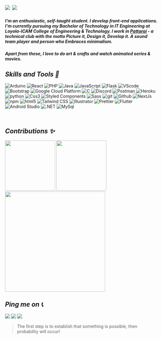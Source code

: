 <h1>
  <span>
      <img src="https://readme-typing-svg.herokuapp.com?color=00E1F7FF&size=26&lines=Hello+World!;My+name+is+Raksha.;Welcome+to+my+profile!">
  </span>
  <span>
      <img src="https://media3.giphy.com/media/zhrlcZJsvQWDm/giphy.gif?cid=ecf05e47ye9xswmvcut23db2p22jrt4owt33g3w1klz19qck&rid=giphy.gif&ct=s">
  </span>
</h1>

##### I'm an enthusiastic, self-taught student. I develop front-end applications. I'm currently pursuing my Bachelor of Technology in IT Engineering at Loyola-ICAM College of Engineering & Technology. I work in [Pattarai](http://pattarai.in "www.pattarai.in") - a technical club with the motto Picture it, Design it, Develop it. A sound team player and person who Embraces minimalism. 
##### Apart from these, I love to do art & crafts and watch animated series & movies.

## *Skills and Tools 🦾*
<p>
  <img alt="Arduino" src="https://img.shields.io/badge/-Arduino-00979D?style=flat-square&logo=arduino&logoColor=white" />
  <img alt="React" src="https://img.shields.io/badge/-React-45b8d8?style=flat-square&logo=react&logoColor=white" />
  <img alt="PHP" src="https://img.shields.io/badge/-PHP-46a2f1?style=flat-square&logo=PHP&logoColor=white" />
  <img alt="Java" src="https://img.shields.io/badge/-Java-2088FF?style=flat-square&logo=Java&logoColor=white" />
  <img alt="JavaScript" src="https://img.shields.io/badge/-JavaScript-007ACC?style=flat-square&logo=javascript&logoColor=white" />
  <img alt="Flask" src="https://img.shields.io/badge/-Flask-1a73e8?style=flat-square&logo=Flask&logoColor=white" /> 
  <img alt="VScode" src="https://img.shields.io/badge/-VSCode-3061FA?style=flat-square&logo=visual-studio-code&logoColor=white" /> 
  <img alt="Bootstrap" src="https://img.shields.io/badge/-Bootstrap-7952B3?style=flat-square&logo=bootstrap&logoColor=white" /> 
  <img alt="Google Cloud Platform" src="https://img.shields.io/badge/-Google_Cloud_Platform-8F62FF?style=flat-square&logo=google-cloud&logoColor=white" />
  <img alt="C" src="https://img.shields.io/badge/-C-5849BE?style=flat-square&logo=C&logoColor=white" />
  <img alt="Discord" src="https://img.shields.io/badge/-Discord-5865F2?style=flat-square&logo=discord&logoColor=white" />
  <img alt="Postman" src="https://img.shields.io/badge/-Postman-311C87?style=flat-square&logo=postman&logoColor=white" />
  <img alt="Heroku" src="https://img.shields.io/badge/-Heroku-430098?style=flat-square&logo=heroku&logoColor=white" />
  <img alt="python" src="https://img.shields.io/badge/-Python-E10098?style=flat-square&logo=python&logoColor=white" />
  <img alt="Css3" src="https://img.shields.io/badge/-Css3-FE49DD?style=flat-square&logo=CSS3&logoColor=white" />
  <img alt="Styled Components" src="https://img.shields.io/badge/-Styled_Components-FF4785?style=flat-square&logo=styled-components&logoColor=white" />
  <img alt="Sass" src="https://img.shields.io/badge/-Sass-FF6ABB?style=flat-square&logo=sass&logoColor=white" />
  <img alt="git" src="https://img.shields.io/badge/-Git-FF5F99?style=flat-square&logo=git&logoColor=white" />
  <img alt="Github" src="https://img.shields.io/badge/-Github-DD0031?style=flat-square&logo=github&logoColor=white" />
  <img alt="NextJs" src="https://img.shields.io/badge/-NextJs-ea2845?style=flat-square&logo=next-dot-js&logoColor=white" />
  <img alt="npm" src="https://img.shields.io/badge/-NPM-CB3837?style=flat-square&logo=npm&logoColor=white" />
  <img alt="html5" src="https://img.shields.io/badge/-HTML5-E34F26?style=flat-square&logo=html5&logoColor=white" />
  <img alt="Tailwind CSS" src="https://img.shields.io/badge/-Tailwind_CSS-FB542B?style=flat-square&logo=Tailwind-CSS&logoColor=white" />
  <img alt="Illustrator" src="https://img.shields.io/badge/-Illustrator-EC4A3F?style=flat-square&logo=Adobe-Illustrator&logoColor=white" />
  <img alt="Prettier" src="https://img.shields.io/badge/-Prettier-F9A03C?style=flat-square&logo=prettier&logoColor=white" />
  <img alt="Flutter" src="https://img.shields.io/badge/-Flutter-00B67A?style=flat-square&logo=flutter&logoColor=white" />
  <img alt="Android Studio" src="https://img.shields.io/badge/-Android%20Studio-33DC84?style=flat-square&logo=android-studio&logoColor=white" />
  <img alt=".NET" src="https://img.shields.io/badge/-.Net-02B81B?style=flat-square&logo=dot-net&logoColor=white" />
  <img alt="MySql" src="https://img.shields.io/badge/-MySql-13aa52?style=flat-square&logo=mysql&logoColor=white" /> 
</p>
<br>

## *Contributions ✨*
<p align="left">
    <img src="https://github-readme-stats.vercel.app/api?username=Raksha001&show_icons=true&title_color=018596&icon_color=00E1F7FF&bg_color=0d1117&text_color=FFF&border_color=444" height="165">
    <img src="http://github-readme-streak-stats.herokuapp.com?user=Raksha001&theme=blux&&background=0d1117&border=444" height="165">
    <img src="https://activity-graph.herokuapp.com/graph?username=Raksha001&bg_color=0d1117&color=018596&line=28ecfa&point=ffffff&area=true&border=444" height="330">
</p>
  
## *Ping me on 📞* 
<p>
  <a href="https://mailto:vgraksha26@gmail.com"><img src="https://img.shields.io/badge/e‑mail-D14836.svg?style=for-the-badge&logo=GMail&logoColor=white" /></a>
  <a href="https://www.instagram.com/_.r_a_k_s_h_a._/"><img src="https://img.shields.io/badge/instagram-E4405F.svg?style=for-the-badge&logo=instagram&logoColor=white" /></a>
  <a href="https://www.linkedin.com/in/raksha001/"><img src="https://img.shields.io/badge/linkedin-1DA1F2.svg?style=for-the-badge&logo=linkedin&logoColor=white" /></a>
</p>

> The first step is to establish that something is possible, then probability will occur!
